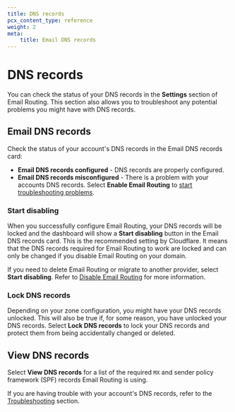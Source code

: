 ```yaml
---
title: DNS records
pcx_content_type: reference
weight: 2
meta:
    title: Email DNS records
---
```


# DNS records

You can check the status of your DNS records in the **Settings** section of Email Routing. This section also allows you to troubleshoot any potential problems you might have with DNS records.

## Email DNS records

Check the status of your account's DNS records in the Email DNS records card:

* **Email DNS records configured** - DNS records are properly configured.
* **Email DNS records misconfigured** - There is a problem with your accounts DNS records. Select **Enable Email Routing** to [start troubleshooting problems](/email-routing/troubleshooting/).

### Start disabling

When you successfully configure Email Routing, your DNS records will be locked and the dashboard will show a **Start disabling** button in the Email DNS records card. This is the recommended setting by Cloudflare. It means that the DNS records required for Email Routing to work are locked and can only be changed if you disable Email Routing on your domain.

If you need to delete Email Routing or migrate to another provider, select **Start disabling**. Refer to [Disable Email Routing](/email-routing/setup/disable-email-routing/) for more information.

### Lock DNS records

Depending on your zone configuration, you might have your DNS records unlocked. This will also be true if, for some reason, you have unlocked your DNS records. Select **Lock DNS records** to lock your DNS records and protect them from being accidentally changed or deleted. 

## View DNS records

Select **View DNS records** for a list of the required `MX` and sender policy framework (SPF) records Email Routing is using. 

If you are having trouble with your account's DNS records, refer to the [Troubleshooting](/email-routing/troubleshooting/) section.

